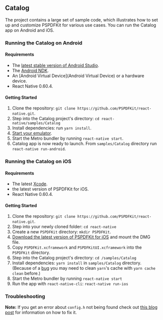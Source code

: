 ## Catalog

The project contains a large set of sample code, which illustrates how to set up and customize PSPDFKit for various use cases. You can run the Catalog app on Android and iOS.

### Running the Catalog on Android

#### Requirements

- The [latest stable version of Android Studio](https://developer.android.com/studio).
- The [Android NDK](https://developer.android.com/studio/projects/install-ndk).
- An [Android Virtual Device](Android Virtual Device) or a hardware device.
- React Native 0.60.4.

#### Getting Started

1. Clone the repository: `git clone https://github.com/PSPDFKit/react-native.git`.
2. Step into the Catalog project's directory: `cd react-native/samples/Catalog`
3. Install dependencies: run `yarn install`.
4. [Start your emulator](https://developer.android.com/studio/run/emulator#runningemulator).
5. Start the Metro bundler by running `react-native start`.
6. Catalog app is now ready to launch. From `samples/Catalog` directory run `react-native run-android`.

### Running the Catalog on iOS

#### Requirements

- The latest [Xcode](https://developer.apple.com/xcode/).
- the latest version of PSPDFKit for iOS.
- React Native 0.60.4.

#### Getting Started

1. Clone the repository: `git clone https://github.com/PSPDFKit/react-native.git`.
2. Step into your newly cloned folder: `cd react-native`  
3. Create a new `PSPDFKit` directory: `mkdir PSPDFKit`.
4. [Download the latest version of PSPDFKit for iOS](https://customers.pspdfkit.com/download/binary/ios/latest) and mount the DMG file.
5. Copy `PSPDFKit.xcframework` and `PSPDFKitUI.xcframework` into the `PSPDFKit` directory.
6. Step into the Catalog project's directory: `cd /samples/Catalog`
7. Install dependencies: `yarn install` in `samples/Catalog` directory. (Because of a [bug](https://github.com/yarnpkg/yarn/issues/2165) you may need to clean `yarn`'s cache with `yarn cache clean` before.)
8. Start the Metro bundler by running `react-native start`
9. Run the app with `react-native-cli`: `react-native run-ios`

### Troubleshooting

**Note:** If you get an error about `config.h` not being found check out [this blog post](https://tuntunir.blogspot.com/2018/02/react-native-fatal-error-configh-file.html) for information on how to fix it.
